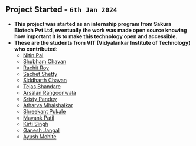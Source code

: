 ## Project Started - `6th Jan 2024`
- **This project was started as an internship program from Sakura Biotech Pvt Ltd, eventually the work was made open source knowing how important it is to make this technology open and accessible.**
- **These are the students from VIT (Vidyalankar Institute of Technology) who contributed:**
  - [Nitin Pal](https://github.com/palnitin24)
  - [Shubham Chavan](https://github.com/ShubhamChavan2003)
  - [Rachit Roy](https://github.com/Rach8roy)
  - [Sachet Shetty](https://github.com/Sachet10)
  - [Siddharth Chavan](https://github.com/Wrathsid)
  - [Tejas Bhandare](https://github.com/Tejas120403)
  - [Arsalan Rangoonwala](https://github.com/Arsu12)
  - [Sristy Pandey](https://github.com/Sristy-Pandey)
  - [Atharva Mhaishalkar](https://github.com/Atharva007mm)
  - [Shreekant Pukale](https://github.com/Shreekant16)
  - [Mayank Patil](https://github.com/mayankpatil1112)
  - [Kirti Singh](https://github.com/kirtiysingh)
  - [Ganesh Jangal](https://github.com/ganeshaa26)
  - [Ayush Mohite](https://github.com/ayush005-wq)
